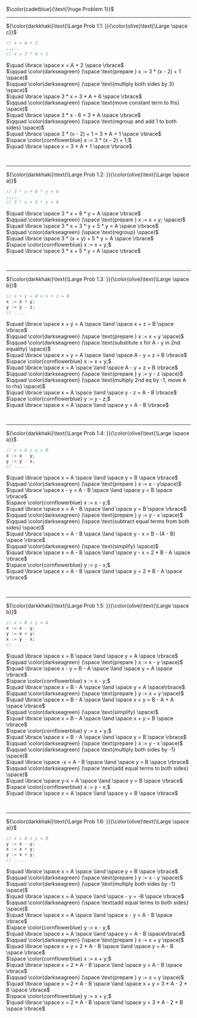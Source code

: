 $\color{cadetblue}{\text{\huge Problem 1}}$

---------------

${\color{darkkhaki}\text{\Large Prob 1.1: }}{\color{olive}\text{\Large \space c}}$

```java
// x = A + 2
.....
// x = 3 * A + 1 
```

$\quad \lbrace \space x = A + 2 \space \rbrace$  
$\qquad \color{darkseagreen} (\space \text{prepare } x := 3 * (x - 2) + 1 \space)$  
$\qquad \color{darkseagreen} (\space \text{multiply both sides by 3} \space)$  
$\quad \lbrace \space 3 * x = 3 * A + 6 \space \rbrace$  
$\qquad \color{darkseagreen} (\space \text{move constant term to lhs} \space)$  
$\quad \lbrace \space 3 * x - 6 = 3 * A \space \rbrace$  
$\qquad \color{darkseagreen} (\space \text{regroup and add 1 to both sides} \space)$  
$\quad \lbrace \space 3 * (x - 2) + 1 = 3 * A + 1 \space \rbrace$  
$\space \color{cornflowerblue} x := 3 * (x - 2) + 1;$  
$\quad \lbrace \space x = 3 * A + 1 \space \rbrace$  

<br/>

---------------

${\color{darkkhaki}\text{\Large Prob 1.2: }}{\color{olive}\text{\Large \space a}}$

```java
// 3 * x + 8 * y = A
.....
// 3 * x + 5 * y = A 
```

$\quad \lbrace \space 3 * x + 8 * y = A \space \rbrace$  
$\qquad \color{darkseagreen} (\space \text{prepare } x := x + y; \space)$  
$\quad \lbrace \space 3 * x + 3 * y + 5 * y = A \space \rbrace$  
$\qquad \color{darkseagreen} (\space \text{regroup} \space)$  
$\quad \lbrace \space 3 * (x + y) + 5 * y = A \space \rbrace$  
$\space \color{cornflowerblue} x := x + y;$  
$\quad \lbrace \space 3 * x + 5 * y = A \space \rbrace$  

<br/>

---------------

${\color{darkkhaki}\text{\Large Prob 1.3: }}{\color{olive}\text{\Large \space b}}$

```java
// x + y = A ∧ x + z = B
x := x + y; 
y := y - z;
// .....
```

$\quad \lbrace \space x + y = A \space \land \space x + z = B \space \rbrace$  
$\qquad \color{darkseagreen} (\space \text{prepare } x := x + y \space)$  
$\qquad \color{darkseagreen} (\space \text{substitute x for A - y in 2nd equality} \space)$  
$\quad \lbrace \space x + y = A \space \land \space A - y + z = B \rbrace$  
$\space \color{cornflowerblue} x := x + y;$  
$\quad \lbrace \space x = A \space \land \space A - y + z = B \rbrace$  
$\qquad \color{darkseagreen} (\space \text{prepare } y := y - z \space)$  
$\qquad \color{darkseagreen} (\space \text{multiply 2nd eq by -1, move A to rhs} \space)$  
$\quad \lbrace \space x = A \space \land \space y - z = A - B \rbrace$  
$\space \color{cornflowerblue} y := y - z;$  
$\quad \lbrace \space x = A \space \land \space y = A - B \rbrace$  

<br/>

---------------

${\color{darkkhaki}\text{\Large Prob 1.4: }}{\color{olive}\text{\Large \space a}}$

```java
// x = A ∧ y = B
x := x - y; 
y := y - x;
// .....
```

$\quad \lbrace \space x = A \space \land \space y = B \space \rbrace$  
$\qquad \color{darkseagreen} (\space \text{prepare } x := x - y\space)$  
$\quad \lbrace \space x - y = A - B \space \land \space y = B \space \rbrace$  
$\space \color{cornflowerblue} x := x - y;$  
$\quad \lbrace \space x = A - B \space \land \space y = B \space \rbrace$  
$\qquad \color{darkseagreen} (\space \text{prepare } y := y - x \space)$  
$\qquad \color{darkseagreen} (\space \text{subtract equal terms from both sides} \space)$  
$\quad \lbrace \space x = A - B \space \land \space  y - x = B - (A - B) \space \rbrace$  
$\qquad \color{darkseagreen} (\space \text{simplify} \space)$  
$\quad \lbrace \space x = A - B \space \land \space  y - x = 2 * B - A \space \rbrace$  
$\space \color{cornflowerblue} y := y - x;$  
$\quad \lbrace \space x = A - B \space \land \space  y = 2 * B - A \space \rbrace$  

<br/>

---------------

${\color{darkkhaki}\text{\Large Prob 1.5: }}{\color{olive}\text{\Large \space b}}$

```java
// x = B ∧ y = A 
x := x - y; 
y := x + y; 
x := y - x;
// .....
```

$\quad \lbrace \space x = B \space \land \space y = A \space \rbrace$  
$\qquad \color{darkseagreen} (\space \text{prepare } x := x - y \space)$  
$\quad \lbrace \space x - y = B - A \space \land \space y = A \space \rbrace$  
$\space \color{cornflowerblue} x := x - y;$  
$\quad \lbrace \space x = B - A \space \land \space y = A \space\rbrace$  
$\qquad \color{darkseagreen} (\space \text{prepare } y := x + y \space)$  
$\quad \lbrace \space x = B - A \space \land \space x + y = B - A + A \space \rbrace$  
$\qquad \color{darkseagreen} (\space \text{simplify} \space)$  
$\quad \lbrace \space x = B - A \space \land \space x + y = B \space \rbrace$  
$\space \color{cornflowerblue} y := x + y;$  
$\quad \lbrace \space x = B - A \space \land \space y = B \space \rbrace$  
$\qquad \color{darkseagreen} (\space \text{prepare } x := y - x \space)$  
$\qquad \color{darkseagreen} (\space \text{multiply both sides by -1} \space)$  
$\quad \lbrace \space -x = A - B \space \land \space y = B \space \rbrace$  
$\qquad \color{darkseagreen} (\space \text{add equal terms to both sides} \space)$  
$\quad \lbrace \space y-x = A \space \land \space y = B \space \rbrace$  
$\space \color{cornflowerblue} x := y - x;$  
$\quad \lbrace \space x = A \space \land \space y = B \space \rbrace$  

<br/>

---------------

${\color{darkkhaki}\text{\Large Prob 1.6: }}{\color{olive}\text{\Large \space a}}$

```java
// x = A ∧ y = B
y := x - y; 
x := x + y; 
y := x + y;
// .....
```

$\quad \lbrace \space x = A \space \land \space y = B \space \rbrace$  
$\qquad \color{darkseagreen} (\space \text{prepare } y := x - y \space)$  
$\qquad \color{darkseagreen} (\space \text{multiply both sides by -1} \space)$  
$\quad \lbrace \space x = A \space \land \space - y = -B \space \rbrace$  
$\qquad \color{darkseagreen} (\space \text{add equal terms to both sides} \space)$  
$\quad \lbrace \space x = A \space \land \space x - y = A - B \space \rbrace$  
$\space \color{cornflowerblue} y := x - y;$  
$\quad \lbrace \space x = A \space \land \space y = A - B \space\rbrace$  
$\qquad \color{darkseagreen} (\space \text{prepare } x := x + y \space)$  
$\quad \lbrace \space x + y = 2 * A - B \space \land \space y = A - B \space \rbrace$  
$\space \color{cornflowerblue} x := x + y;$  
$\quad \lbrace \space x = 2 * A - B \space \land \space y = A - B \space \rbrace$  
$\qquad \color{darkseagreen} (\space \text{prepare } y := x + y \space)$  
$\quad \lbrace \space x = 2 * A - B \space \land \space x + y = 3 * A - 2 * B \space \rbrace$  
$\space \color{cornflowerblue} y := x + y;$  
$\quad \lbrace \space x = 2 * A - B \space \land \space y = 3 * A - 2 * B \space \rbrace$  

<br/>
